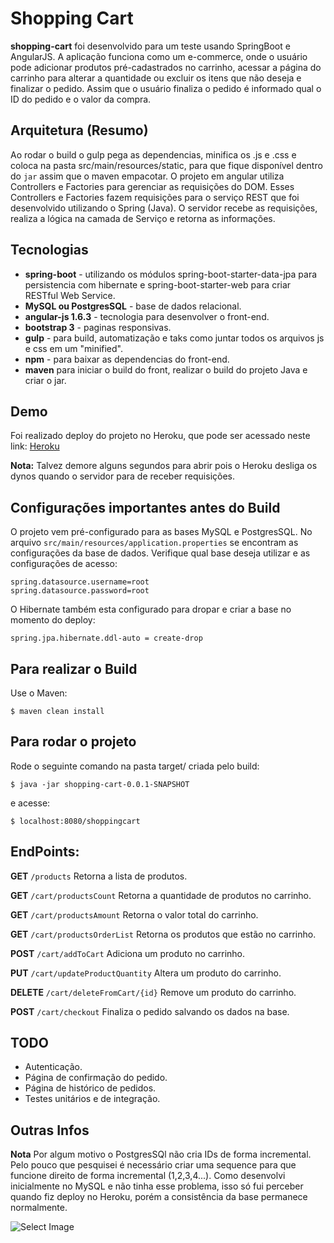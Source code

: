 # Shopping Cart

**shopping-cart** foi desenvolvido para um teste usando SpringBoot e AngularJS. A aplicação funciona como um e-commerce, onde o usuário pode adicionar produtos pré-cadastrados no carrinho, acessar a página do carrinho para alterar a quantidade ou excluir os itens que não deseja e finalizar o pedido. Assim que o usuário finaliza o pedido é informado qual o ID do pedido e o valor da compra.

## Arquitetura (Resumo)
Ao rodar o build o gulp pega as dependencias, minifica os .js e .css e coloca na pasta src/main/resources/static, para que fique disponível dentro do ```jar``` assim que o maven empacotar. O projeto em angular utiliza Controllers e Factories para gerenciar as requisições do DOM. Esses Controllers e Factories fazem requisições para o serviço REST que foi desenvolvido utilizando o Spring (Java). O servidor recebe as requisições, realiza a lógica na camada de Serviço e retorna as informações.

## Tecnologias
* **spring-boot** - utilizando os módulos spring-boot-starter-data-jpa para persistencia com hibernate e spring-boot-starter-web para criar RESTful Web Service.
* **MySQL ou PostgresSQL** - base de dados relacional.
* **angular-js 1.6.3** - tecnologia para desenvolver o front-end.
* **bootstrap 3** - paginas responsivas.
* **gulp** - para build, automatização e taks como juntar todos os arquivos js e css em um "minified".
* **npm** - para baixar as dependencias do front-end.
* **maven** para iniciar o build do front, realizar o build do projeto Java e criar o jar. 

## Demo
Foi realizado deploy do projeto no Heroku, que pode ser acessado neste link: 
[Heroku](https://shopping-cart-dc.herokuapp.com/shoppingcart)

**Nota:** Talvez demore alguns segundos para abrir pois o Heroku desliga os dynos quando o servidor para de receber requisições.


## Configurações importantes antes do Build

O projeto vem pré-configurado para as bases MySQL e PostgresSQL.
No arquivo ```src/main/resources/application.properties``` se encontram as configurações da base de dados. Verifique qual base deseja utilizar e as configurações de acesso: 
```
spring.datasource.username=root
spring.datasource.password=root
```
O Hibernate também esta configurado para dropar e criar a base no momento do deploy:
```
spring.jpa.hibernate.ddl-auto = create-drop
```


## Para realizar o Build
Use o Maven:
```
$ maven clean install
```

## Para rodar o projeto
Rode o seguinte comando na pasta target/ criada pelo build:
```
$ java -jar shopping-cart-0.0.1-SNAPSHOT
```
e acesse:
```
$ localhost:8080/shoppingcart
```

## EndPoints:

**GET** ```/products``` Retorna a lista de produtos.

**GET** ```/cart/productsCount``` Retorna a quantidade de produtos no carrinho.

**GET** ```/cart/productsAmount``` Retorna o valor total do carrinho.

**GET** ```/cart/productsOrderList``` Retorna os produtos que estão no carrinho. 

**POST** ```/cart/addToCart``` Adiciona um produto no carrinho. 

**PUT** ```/cart/updateProductQuantity``` Altera um produto do carrinho. 

**DELETE** ```/cart/deleteFromCart/{id}``` Remove um produto do carrinho. 

**POST** ```/cart/checkout``` Finaliza o pedido salvando os dados na base. 


## TODO
* Autenticação.
* Página de confirmação do pedido.
* Página de histórico de pedidos.
* Testes unitários e de integração.

## Outras Infos
**Nota**
Por algum motivo o PostgresSQl não cria IDs de forma incremental. Pelo pouco que pesquisei é necessário criar uma sequence para que funcione direito de forma incremental (1,2,3,4...). Como desenvolvi inicialmente no MySQL e não tinha esse problema, isso só fui perceber quando fiz deploy no Heroku, porém a consistência da base permanece normalmente.

![Select Image](http://i.imgur.com/woF3qcw.png)

